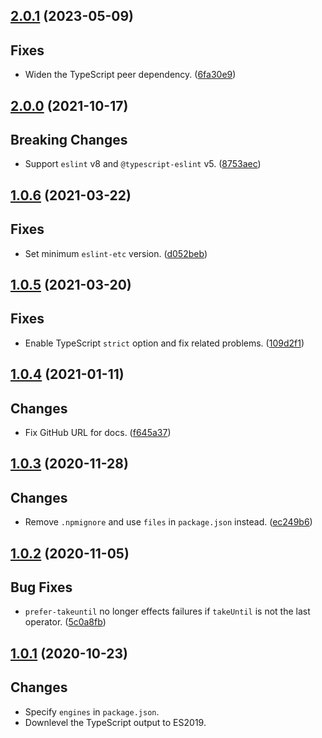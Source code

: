 <a name="2.0.1"></a>
## [2.0.1](https://github.com/cartant/eslint-plugin-rxjs-angular/compare/v2.0.0...v2.0.1) (2023-05-09)

## Fixes

* Widen the TypeScript peer dependency. ([6fa30e9](https://github.com/cartant/eslint-plugin-rxjs-angular/commit/6fa30e9))

<a name="2.0.0"></a>
## [2.0.0](https://github.com/cartant/eslint-plugin-rxjs-angular/compare/v1.0.6...v2.0.0) (2021-10-17)

## Breaking Changes

* Support `eslint` v8 and `@typescript-eslint` v5. ([8753aec](https://github.com/cartant/eslint-plugin-rxjs-angular/commit/8753aec))

<a name="1.0.6"></a>
## [1.0.6](https://github.com/cartant/eslint-plugin-rxjs-angular/compare/v1.0.5...v1.0.6) (2021-03-22)

## Fixes

* Set minimum `eslint-etc` version. ([d052beb](https://github.com/cartant/eslint-plugin-rxjs-angular/commit/d052beb))

<a name="1.0.5"></a>
## [1.0.5](https://github.com/cartant/eslint-plugin-rxjs-angular/compare/v1.0.4...v1.0.5) (2021-03-20)

## Fixes

* Enable TypeScript `strict` option and fix related problems. ([109d2f1](https://github.com/cartant/eslint-plugin-rxjs-angular/commit/109d2f1))

<a name="1.0.4"></a>
## [1.0.4](https://github.com/cartant/eslint-plugin-rxjs-angular/compare/v1.0.3...v1.0.4) (2021-01-11)

## Changes

* Fix GitHub URL for docs. ([f645a37](https://github.com/cartant/eslint-plugin-rxjs-angular/commit/f645a37))

<a name="1.0.3"></a>
## [1.0.3](https://github.com/cartant/eslint-plugin-rxjs-angular/compare/v1.0.2...v1.0.3) (2020-11-28)

## Changes

* Remove `.npmignore` and use `files` in `package.json` instead. ([ec249b6](https://github.com/cartant/eslint-plugin-rxjs-angular/commit/ec249b6))

<a name="1.0.2"></a>
## [1.0.2](https://github.com/cartant/eslint-plugin-rxjs-angular/compare/v1.0.1...v1.0.2) (2020-11-05)

## Bug Fixes

* `prefer-takeuntil` no longer effects failures if `takeUntil` is not the last operator. ([5c0a8fb](https://github.com/cartant/eslint-plugin-rxjs-angular/commit/5c0a8fb))

<a name="1.0.1"></a>
## [1.0.1](https://github.com/cartant/eslint-plugin-rxjs-angular/compare/v1.0.0...v1.0.1) (2020-10-23)

## Changes

* Specify `engines` in `package.json`.
* Downlevel the TypeScript output to ES2019.